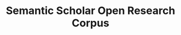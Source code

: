 ---
layout: default
citation: 'Waleed Ammar et al. 2018. Construction of the Literature Graph in Semantic
  Scholar. NAACL https://www.semanticscholar.org/paper/09e3cf5704bcb16e6657f6ceed70e93373a54618 '
contributors: Waleed Ammar, Dirk Groneveld, +20 authors
cost: None
description: 'Semantic Scholar''s records for research papers published in all fields
  provided as an easy-to-use JSON archive. '
last_edit: Thu, 27 Jan 2022 16:31:50 GMT
location: https://api.semanticscholar.org/corpus
maintained_by: Semantic Scholar, feedback@semanticscholar.org
record_creation_timestamp: 12/7/2020 17:20:46
slug: /sem_scholar_open_research
tags:
- citation
- scholarly literature
terms_of_use: ODC-BY
title: Semantic Scholar Open Research Corpus
uuid: ff4ffcf9-5721-4148-ac59-140b9ed4dab5
---